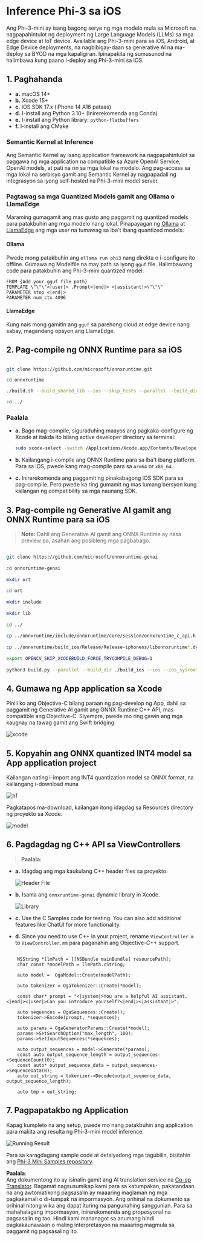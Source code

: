 <!--
CO_OP_TRANSLATOR_METADATA:
{
  "original_hash": "82af197df38d25346a98f1f0e84d1698",
  "translation_date": "2025-05-09T11:03:27+00:00",
  "source_file": "md/01.Introduction/03/iOS_Inference.md",
  "language_code": "tl"
}
-->
# **Inference Phi-3 sa iOS**

Ang Phi-3-mini ay isang bagong serye ng mga modelo mula sa Microsoft na nagpapahintulot ng deployment ng Large Language Models (LLMs) sa mga edge device at IoT device. Available ang Phi-3-mini para sa iOS, Android, at Edge Device deployments, na nagbibigay-daan sa generative AI na ma-deploy sa BYOD na mga kapaligiran. Ipinapakita ng sumusunod na halimbawa kung paano i-deploy ang Phi-3-mini sa iOS.

## **1. Paghahanda**

- **a.** macOS 14+
- **b.** Xcode 15+
- **c.** iOS SDK 17.x (iPhone 14 A16 pataas)
- **d.** I-install ang Python 3.10+ (Inirerekomenda ang Conda)
- **e.** I-install ang Python library: `python-flatbuffers`
- **f.** I-install ang CMake

### Semantic Kernel at Inference

Ang Semantic Kernel ay isang application framework na nagpapahintulot sa paggawa ng mga application na compatible sa Azure OpenAI Service, OpenAI models, at pati na rin sa mga lokal na modelo. Ang pag-access sa mga lokal na serbisyo gamit ang Semantic Kernel ay nagpapadali ng integrasyon sa iyong self-hosted na Phi-3-mini model server.

### Pagtawag sa mga Quantized Models gamit ang Ollama o LlamaEdge

Maraming gumagamit ang mas gusto ang paggamit ng quantized models para patakbuhin ang mga modelo nang lokal. Pinapayagan ng [Ollama](https://ollama.com) at [LlamaEdge](https://llamaedge.com) ang mga user na tumawag sa iba't ibang quantized models:

#### **Ollama**

Pwede mong patakbuhin ang `ollama run phi3` nang direkta o i-configure ito offline. Gumawa ng Modelfile na may path sa iyong `gguf` file. Halimbawang code para patakbuhin ang Phi-3-mini quantized model:

```gguf
FROM {Add your gguf file path}
TEMPLATE \"\"\"<|user|> .Prompt<|end|> <|assistant|>\"\"\"
PARAMETER stop <|end|>
PARAMETER num_ctx 4096
```

#### **LlamaEdge**

Kung nais mong gamitin ang `gguf` sa parehong cloud at edge device nang sabay, magandang opsyon ang LlamaEdge.

## **2. Pag-compile ng ONNX Runtime para sa iOS**

```bash

git clone https://github.com/microsoft/onnxruntime.git

cd onnxruntime

./build.sh --build_shared_lib --ios --skip_tests --parallel --build_dir ./build_ios --ios --apple_sysroot iphoneos --osx_arch arm64 --apple_deploy_target 17.5 --cmake_generator Xcode --config Release

cd ../

```

### **Paalala**

- **a.** Bago mag-compile, siguraduhing maayos ang pagkaka-configure ng Xcode at itakda ito bilang active developer directory sa terminal:

    ```bash
    sudo xcode-select -switch /Applications/Xcode.app/Contents/Developer
    ```

- **b.** Kailangang i-compile ang ONNX Runtime para sa iba't ibang platform. Para sa iOS, pwede kang mag-compile para sa `arm64` or `x86_64`.

- **c.** Inirerekomenda ang paggamit ng pinakabagong iOS SDK para sa pag-compile. Pero pwede ka ring gumamit ng mas lumang bersyon kung kailangan ng compatibility sa mga naunang SDK.

## **3. Pag-compile ng Generative AI gamit ang ONNX Runtime para sa iOS**

> **Note:** Dahil ang Generative AI gamit ang ONNX Runtime ay nasa preview pa, asahan ang posibleng mga pagbabago.

```bash

git clone https://github.com/microsoft/onnxruntime-genai
 
cd onnxruntime-genai
 
mkdir ort
 
cd ort
 
mkdir include
 
mkdir lib
 
cd ../
 
cp ../onnxruntime/include/onnxruntime/core/session/onnxruntime_c_api.h ort/include
 
cp ../onnxruntime/build_ios/Release/Release-iphoneos/libonnxruntime*.dylib* ort/lib
 
export OPENCV_SKIP_XCODEBUILD_FORCE_TRYCOMPILE_DEBUG=1
 
python3 build.py --parallel --build_dir ./build_ios --ios --ios_sysroot iphoneos --ios_arch arm64 --ios_deployment_target 17.5 --cmake_generator Xcode --cmake_extra_defines CMAKE_XCODE_ATTRIBUTE_CODE_SIGNING_ALLOWED=NO

```

## **4. Gumawa ng App application sa Xcode**

Pinili ko ang Objective-C bilang paraan ng pag-develop ng App, dahil sa paggamit ng Generative AI gamit ang ONNX Runtime C++ API, mas compatible ang Objective-C. Siyempre, pwede mo ring gawin ang mga kaugnay na tawag gamit ang Swift bridging.

![xcode](../../../../../translated_images/xcode.6c67033ca85b703e80cc51ecaa681fbcb6ac63cc0c256705ac97bc9ca039c235.tl.png)

## **5. Kopyahin ang ONNX quantized INT4 model sa App application project**

Kailangan nating i-import ang INT4 quantization model sa ONNX format, na kailangang i-download muna

![hf](../../../../../translated_images/hf.b99941885c6561bb3bcc0155d409e713db6d47b4252fb6991a08ffeefc0170ec.tl.png)

Pagkatapos ma-download, kailangan itong idagdag sa Resources directory ng proyekto sa Xcode.

![model](../../../../../translated_images/model.f0cb932ac2c7648211fbe5341ee1aa42b77cb7f956b6d9b084afb8fbf52927c7.tl.png)

## **6. Pagdagdag ng C++ API sa ViewControllers**

> **Paalala:**

- **a.** Idagdag ang mga kaukulang C++ header files sa proyekto.

  ![Header File](../../../../../translated_images/head.2504a93b0be166afde6729fb193ebd14c5acb00a0bb6de1939b8a175b1f630fb.tl.png)

- **b.** Isama ang `onnxruntime-genai` dynamic library in Xcode.

  ![Library](../../../../../translated_images/lib.86e12a925eb07e4e71a1466fa4f3ad27097e08505d25d34e98c33005d69b6f23.tl.png)

- **c.** Use the C Samples code for testing. You can also add additional features like ChatUI for more functionality.

- **d.** Since you need to use C++ in your project, rename `ViewController.m` to `ViewController.mm` para paganahin ang Objective-C++ support.

```objc

    NSString *llmPath = [[NSBundle mainBundle] resourcePath];
    char const *modelPath = llmPath.cString;

    auto model =  OgaModel::Create(modelPath);

    auto tokenizer = OgaTokenizer::Create(*model);

    const char* prompt = "<|system|>You are a helpful AI assistant.<|end|><|user|>Can you introduce yourself?<|end|><|assistant|>";

    auto sequences = OgaSequences::Create();
    tokenizer->Encode(prompt, *sequences);

    auto params = OgaGeneratorParams::Create(*model);
    params->SetSearchOption("max_length", 100);
    params->SetInputSequences(*sequences);

    auto output_sequences = model->Generate(*params);
    const auto output_sequence_length = output_sequences->SequenceCount(0);
    const auto* output_sequence_data = output_sequences->SequenceData(0);
    auto out_string = tokenizer->Decode(output_sequence_data, output_sequence_length);
    
    auto tmp = out_string;

```

## **7. Pagpapatakbo ng Application**

Kapag kumpleto na ang setup, pwede mo nang patakbuhin ang application para makita ang resulta ng Phi-3-mini model inference.

![Running Result](../../../../../translated_images/result.7ebd1fe614f809d776c46475275ec72e4ab898c4ec53ae62b29315c064ca6839.tl.jpg)

Para sa karagdagang sample code at detalyadong mga tagubilin, bisitahin ang [Phi-3 Mini Samples repository](https://github.com/Azure-Samples/Phi-3MiniSamples/tree/main/ios).

**Paalala**:  
Ang dokumentong ito ay isinalin gamit ang AI translation service na [Co-op Translator](https://github.com/Azure/co-op-translator). Bagamat nagsusumikap kami para sa katumpakan, pakatandaan na ang awtomatikong pagsasalin ay maaaring maglaman ng mga pagkakamali o di-tumpak na impormasyon. Ang orihinal na dokumento sa orihinal nitong wika ang dapat ituring na pangunahing sanggunian. Para sa mahahalagang impormasyon, inirerekomenda ang propesyonal na pagsasalin ng tao. Hindi kami mananagot sa anumang hindi pagkakaunawaan o maling interpretasyon na maaaring magmula sa paggamit ng pagsasaling ito.